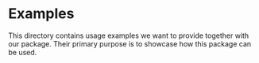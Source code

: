 # Examples

This directory contains usage examples we want to provide together with
our package. Their primary purpose is to showcase how this package can be
used.
